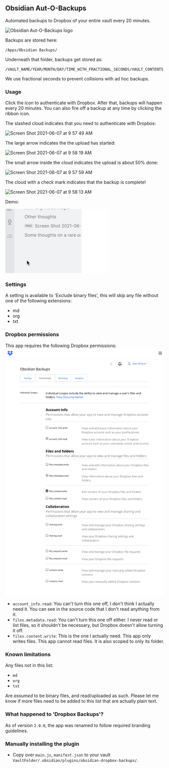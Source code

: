 ## Obsidian Aut-O-Backups

Automated backups to Dropbox of your entire vault every 20 minutes.

![Obsidian Aut-O-Backups logo](Aut-O-Backups_256x256.png)

Backups are stored here:

```
/Apps/Obsidian Backups/
```

Underneath that folder, backups get stored as:

```
/VAULT_NAME/YEAR/MONTH/DAY/TIME_WITH_FRACTIONAL_SECONDS/VAULT_CONTENTS
```

We use fractional seconds to prevent collisions with ad hoc backups.

### Usage

Click the icon to authenticate with Dropbox. After that, backups will happen every 20 minutes. You can also fire off a backup at any time by clicking the ribbon icon.

The slashed cloud indicates that you need to authenticate with Dropbox:

<img width="222" alt="Screen Shot 2021-06-07 at 9 57 49 AM" src="https://user-images.githubusercontent.com/772937/121060384-68e7f600-c777-11eb-98df-093799e28eca.png">

The large arrow indicates the the upload has started:

<img width="353" alt="Screen Shot 2021-06-07 at 9 58 19 AM" src="https://user-images.githubusercontent.com/772937/121060390-6ab1b980-c777-11eb-8663-86d53f6ad893.png">

The small arrow inside the cloud indicates the upload is about 50% done:

<img width="362" alt="Screen Shot 2021-06-07 at 9 57 59 AM" src="https://user-images.githubusercontent.com/772937/121060385-69808c80-c777-11eb-9251-e6e2a92ddb72.png">

The cloud with a check mark indicates that the backup is complete!

<img width="351" alt="Screen Shot 2021-06-07 at 9 58 13 AM" src="https://user-images.githubusercontent.com/772937/121060387-6a192300-c777-11eb-83de-a6c71c8b71af.png">

Demo:

![Demo](obsidian-dropbox-backups-demo-v2.gif)

### Settings

A setting is available to 'Exclude binary files', this will skip any file without one of the following extensions:

-   md
-   org
-   txt

### Dropbox permissions

This app requires the following Dropbox permissions:
![IMG_5695](119743485-dbcfa380-be3e-11eb-9872-ffae4c4fa02c.png)

-   `account_info.read`: You can't turn this one off, I don't think I actually need it. You can see in the source code that I don't read anything from it.
-   `files.metadata.read`: You can't turn this one off either. I never read or list files, so it shouldn't be necessary, but Dropbox doesn't allow turning it off.
-   `files.content.write`: This is the one I actually need. This app only writes files. This app cannot read files. It is also scoped to only its folder.

### Known limitations

Any files not in this list:

-   `md`
-   `org`
-   `txt`

Are _assumed_ to be binary files, and read/uploaded as such. Please let me know if more files need to be added to this list that are actually plain text.

### What happened to 'Dropbox Backups'?

As of version `2.0.0`, the app was renamed to follow required branding guidelines.

### Manually installing the plugin

-   Copy over `main.js`, `manifest.json` to your vault `VaultFolder/.obsidian/plugins/obsidian-dropbox-backups/`.
